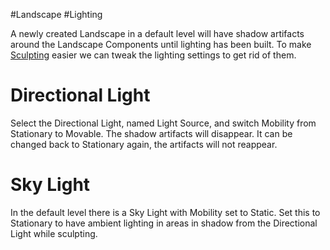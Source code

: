 #Landscape
#Lighting

A newly created Landscape in a default level will have shadow artifacts around the Landscape Components until lighting has been built.
To make [Sculpting](./Sculpt%20a%20Landscape.md) easier we can tweak the lighting settings to get rid of them.

# Directional Light
Select the Directional Light, named Light Source, and switch Mobility from Stationary to Movable.
The shadow artifacts will disappear.
It can be changed back to Stationary again, the artifacts will not reappear.

# Sky Light
In the default level there is a Sky Light with Mobility set to Static.
Set this to Stationary to have ambient lighting in areas in shadow from the Directional Light while sculpting.
